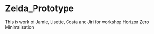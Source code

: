# Zelda_Prototype
This is work of Jamie, Lisette, Costa and Jiri for workshop Horizon Zero Minimalisation

